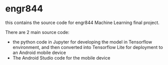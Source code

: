 # engr844
this contains the source code for engr844 Machine Learning final project.

There are 2 main source code:
- the python code in Jupyter for developing the model in Tensorflow environment, and then converted into Tensorflow Lite for deployment to an Android mobile device
- The Android Studio code for the mobile device
